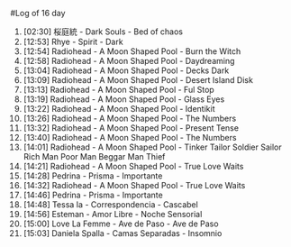 #Log of 16 day

1. [02:30] 桜庭統 - Dark Souls - Bed of chaos
1. [12:53] Rhye - Spirit - Dark
1. [12:54] Radiohead - A Moon Shaped Pool - Burn the Witch
1. [12:58] Radiohead - A Moon Shaped Pool - Daydreaming
1. [13:04] Radiohead - A Moon Shaped Pool - Decks Dark
1. [13:09] Radiohead - A Moon Shaped Pool - Desert Island Disk
1. [13:13] Radiohead - A Moon Shaped Pool - Ful Stop
1. [13:19] Radiohead - A Moon Shaped Pool - Glass Eyes
1. [13:22] Radiohead - A Moon Shaped Pool - Identikit
1. [13:26] Radiohead - A Moon Shaped Pool - The Numbers
1. [13:32] Radiohead - A Moon Shaped Pool - Present Tense
1. [13:40] Radiohead - A Moon Shaped Pool - The Numbers
1. [14:01] Radiohead - A Moon Shaped Pool - Tinker Tailor Soldier Sailor Rich Man Poor Man Beggar Man Thief
1. [14:21] Radiohead - A Moon Shaped Pool - True Love Waits
1. [14:28] Pedrina - Prisma - Importante
1. [14:32] Radiohead - A Moon Shaped Pool - True Love Waits
1. [14:46] Pedrina - Prisma - Importante
1. [14:48] Tessa Ia - Correspondencia - Cascabel
1. [14:56] Esteman - Amor Libre - Noche Sensorial
1. [15:00] Love La Femme - Ave de Paso - Ave de Paso
1. [15:03] Daniela Spalla - Camas Separadas - Insomnio

